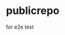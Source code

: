 # publicrepo
for e2e test






























































































































































































































































































































































































































































































































































































































































































































































































































































































































































































































































































































































































































































































































































































































































































































































































































































































































































































































































































































































































































































































































































































































































































































































































































































































































































































































































































































































































































































































































































































































